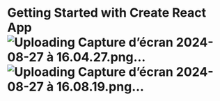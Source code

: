 # Getting Started with Create React App![Uploading Capture d’écran 2024-08-27 à 16.04.27.png…]()![Uploading Capture d’écran 2024-08-27 à 16.08.19.png…]()


